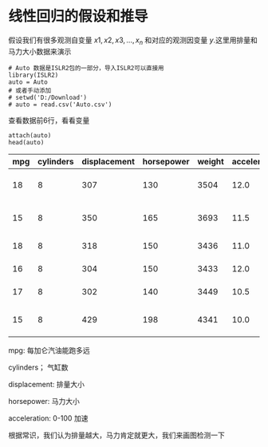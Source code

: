 # 线性回归的假设和推导

假设我们有很多观测自变量 $x1,x2,x3,...,x_n$ 和对应的观测因变量 $y$.这里用排量和马力大小数据来演示

```
# Auto 数据是ISLR2包的一部分，导入ISLR2可以直接用
library(ISLR2)
auto = Auto
# 或者手动添加
# setwd('D:/Download')
# auto = read.csv('Auto.csv')
```

查看数据前6行，看看变量

```
attach(auto)
head(auto)
```

| mpg | cylinders | displacement | horsepower | weight | acceleration | year | origin |                      name                      |
|-----|-----------|--------------|------------|--------|--------------|------|--------|-----------------------------------------------|
|  18 |         8 |          307 |        130 |   3504 |         12.0 |   70 |      1 | chevrolet chevelle malibu                     |
|  15 |         8 |          350 |        165 |   3693 |         11.5 |   70 |      1 | buick skylark 320                             |
|  18 |         8 |          318 |        150 |   3436 |         11.0 |   70 |      1 | plymouth satellite                            |
|  16 |         8 |          304 |        150 |   3433 |         12.0 |   70 |      1 | amc rebel sst                                 |
|  17 |         8 |          302 |        140 |   3449 |         10.5 |   70 |      1 | ford torino                                   |
|  15 |         8 |          429 |        198 |   4341 |         10.0 |   70 |      1 | ford galaxie 500                              |

mpg: 每加仑汽油能跑多远

cylinders； 气缸数

displacement: 排量大小

horsepower: 马力大小

acceleration: 0-100 加速

根据常识，我们认为排量越大，马力肯定就更大，我们来画图检测一下


